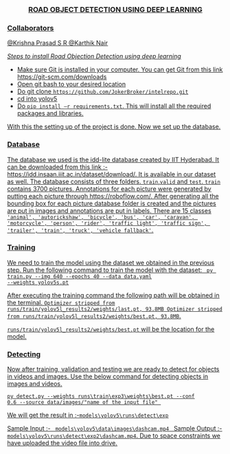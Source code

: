 
<center><h3><u>ROAD OBJECT DETECTION USING DEEP LEARNING</h3></center>
  
<h3><u>Collaborators </h1>

<a href="https://github.com/KrishnaPrasadSr2002">@Krishna Prasad S R</a>
<a href="https://github.com/JokerBroker">@Karthik Nair</a>

<u>*Steps to install Road Objection Detection using deep learning*</u>

<ul>
<li>Make sure Git is installed in your computer. You can get Git from this link <a href="https://git-scm.com/downloads">https://git-scm.com/downloads</a>
<li>Open git bash to your desired location
<li>Do git clone <code>https://github.com/JokerBroker/intelrepo.git</code>
<li>cd into yolov5
<li>Do <code>pip install –r requirements.txt</code>. This will install all the required packages and libraries.
</ul>
With this the setting up of the project is done. Now we set up the database. 
<h3><u>Database</h3>
The database we used is the idd-lite database created by IIT Hyderabad.   
It can be downloaded from this link :-<a href="https://idd.insaan.iiit.ac.in/dataset/download/">https://idd.insaan.iiit.ac.in/dataset/download/</a>. It is available in our dataset as well. The database consists of three folders. <code>train</code>,<code>valid</code> and <code>test</code>.  <code>train</code> contains 3700 pictures. Annotations for each picture were generated by putting each picture through  <a href="https://roboflow.com/">https://roboflow.com/</a>. After generating all the bounding box for each picture database folder is created and the pictures are put in images and annotations are put in labels. There are 15 classes <code>'animal', 'autorickshaw', 'bicycle', 'bus', 'car', 'caravan', 'motorcycle', 'person', 'rider', 'traffic light', 'traffic sign', 'trailer', 'train', 'truck', 'vehicle fallback'</code>.  

<h3><u>Training</u></h3>

We need to train the model using the dataset we obtained in the previous step. Run the following command to train the model with the dataset:
<code> py train.py --img 640 --epochs 40 --data data.yaml  --weights yolov5s.pt</code>

After executing the training command the following path will be obtained in the terminal. 
<code>Optimizer stripped from runs/train/yolov5l_results2/weights/last.pt, 93.8MB Optimizer stripped from runs/train/yolov5l_results2/weights/best.pt, 93.8MB</code>.

<code>runs/train/yolov5l_results2/weights/best.pt</code> will be the location for the model.

<h3><u>Detecting</u></h3>
Now after training, validation and testing we are ready to detect for objects in videos and images. Use the below command for detecting objects in images and videos. 

<code>py detect.py --weights runs\train\exp3\weights\best.pt --conf 0.6 --source data/images/"name of the input file"   </code>

We will get the result in :-<code>models\yolov5\runs\detect\exp</code> 

Sample Input :- <code> models\yolov5\data\images\dashcam.mp4 </code>
Sample Output :- <code>models\yolov5\runs\detect\exp2\dashcam.mp4</code>. Due to space constraints we have uploaded the video file into <a href="https://drive.google.com/file/d/17NHPCXf_N0WIt1VKMOvJmcXsCbltkrKF/view?usp=sharing">drive</a>.
